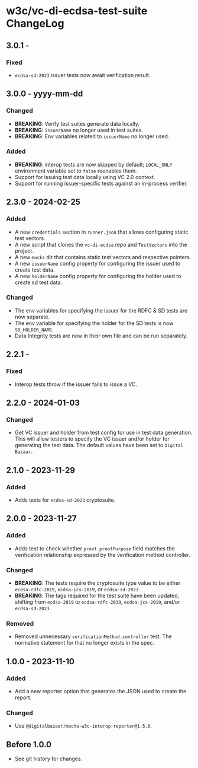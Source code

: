<!--
Copyright 2023 Digital Bazaar, Inc.

SPDX-License-Identifier: BSD-3-Clause
-->

# w3c/vc-di-ecdsa-test-suite  ChangeLog

## 3.0.1 -

### Fixed
- `ecdsa-sd-2023` issuer tests now await verification result.

## 3.0.0 - yyyy-mm-dd

### Changed
- **BREAKING**: Verify test suites generate data locally.
- **BREAKING**: `issuerName` no longer used in test suites.
- **BREAKING**: Env variables related to `issuerName` no longer used.

### Added
- **BREAKING**: interop tests are now skipped by default; `LOCAL_ONLY` environment variable set to `false` reenables them.
- Support for issuing test data locally using VC 2.0 context.
- Support for running issuer-specific tests against an in-process verifier.

## 2.3.0 - 2024-02-25

### Added
- A new `credentials` section in `runner.json` that allows configuring static test vectors.
- A new script that clones the `vc-di-ecdsa` repo and `TestVectors` into the project.
- A new `mocks` dir that contains static test vectors and respective pointers.
- A new `issuerName` config property for configuring the issuer used to create test data.
- A new `holderName` config property for configuring the holder used to create sd test data.

### Changed
- The env variables for specifying the issuer for the RDFC & SD tests are now separate.
- The env variable for specifying the holder for the SD tests is now `SD_HOLDER_NAME`.
- Data Integrity tests are now in their own file and can be run separately.

## 2.2.1 -

### Fixed
- Interop tests throw if the issuer fails to issue a VC.

## 2.2.0 - 2024-01-03

### Changed
- Get VC issuer and holder from test config for use in test data generation.
  This will allow testers to specify the VC issuer and/or holder for
  generating the test data. The default values have been set to
  `Digital Bazaar`.

## 2.1.0 - 2023-11-29

### Added
- Adds tests for `ecdsa-sd-2023` cryptosuite.

## 2.0.0 - 2023-11-27

### Added
- Adds test to check whether `proof.proofPurpose` field matches the verification
  relationship expressed by the verification method controller.

### Changed
- **BREAKING**: The tests require the cryptosuite type value to be either
  `ecdsa-rdfc-2019`, `ecdsa-jcs-2019`, or `ecdsa-sd-2023`.
- **BREAKING**: The tags required for the test suite have been updated, shifting
  from `ecdsa-2019` to `ecdsa-rdfc-2019`, `ecdsa-jcs-2019`, and/or
  `ecdsa-sd-2023`.

### Removed
- Removed unnecessary `verificationMethod.controller` test. The normative
  statement for that no longer exists in the spec.

## 1.0.0 - 2023-11-10

### Added
- Add a new reporter option that generates the JSON used to create the report.

### Changed
- Use `@digitalbazaar/mocha-w3c-interop-reporter@1.5.0`.

## Before 1.0.0

- See git history for changes.
